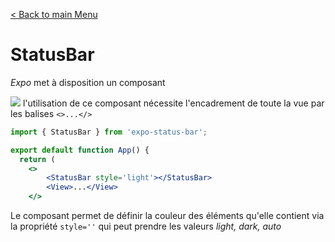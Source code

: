 
[< Back to main Menu](https://github.com/gsoulie/react-resources/blob/master/react-presentation.md)    

# StatusBar

*Expo* met à disposition un composant *<StatusBar>*

<img src="https://img.shields.io/badge/Important-DD0031.svg?logo=LOGO"> l'utilisation de ce composant nécessite l'encadrement de toute la vue par les balises ````<>...</>````

````jsx
import { StatusBar } from 'expo-status-bar';

export default function App() {  
  return (
	<>
		<StatusBar style='light'></StatusBar>
		<View>...</View>
	</>
````

Le composant *<StatusBar>* permet de définir la couleur des éléments qu'elle contient via la propriété ````style=''```` qui peut prendre les valeurs *light, dark, auto*
